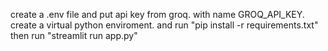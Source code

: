 create a .env file and put api key from groq. with name GROQ_API_KEY.
create a virtual python enviroment. and run "pip install -r requirements.txt" 
then run "streamlit run app.py"

